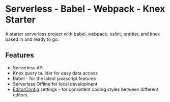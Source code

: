 # Serverless - Babel - Webpack - Knex Starter

A starter serverless project with babel, webpack, eslint, prettier, and knex
baked in and ready to go.

## Features

- Serverless API
- Knex query builder for easy data access
- Babel - for the latest javascript features
- Serverless Offline for local development
- [EditorConfig](http://editorconfig.org/) settings - for consistent coding
  styles between different editors.
